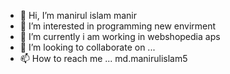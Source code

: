 - 👋 Hi, I’m manirul islam manir
- 👀 I’m interested in programming new envirment
- 🌱 I’m currently i am working in webshopedia aps
- 💞️ I’m looking to collaborate on ...
- 📫 How to reach me ... md.manirulislam5


